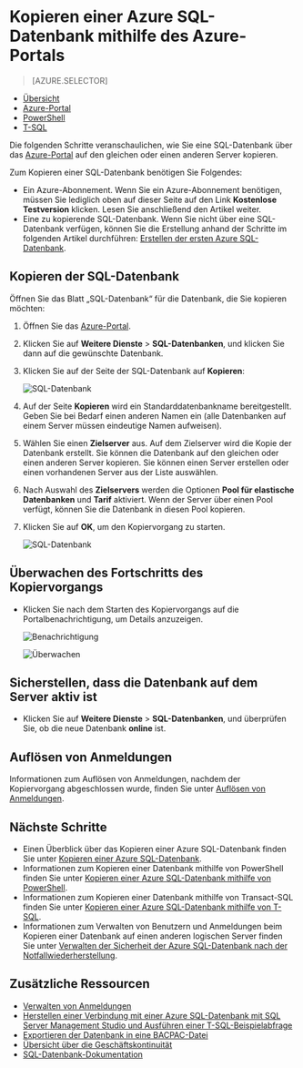 <properties
	pageTitle="Kopieren einer Azure SQL-Datenbank mithilfe des Azure-Portals | Microsoft Azure"
	description="Erstellen der Kopie einer Azure SQL-Datenbank"
	services="sql-database"
	documentationCenter=""
	authors="stevestein"
	manager="jhubbard"
	editor=""/>

<tags
	ms.service="sql-database"
	ms.devlang="NA"
	ms.date="09/19/2016"
	ms.author="sstein"
	ms.workload="data-management"
	ms.topic="article"
	ms.tgt_pltfrm="NA"/>



# Kopieren einer Azure SQL-Datenbank mithilfe des Azure-Portals

> [AZURE.SELECTOR]
- [Übersicht](sql-database-copy.md)
- [Azure-Portal](sql-database-copy-portal.md)
- [PowerShell](sql-database-copy-powershell.md)
- [T-SQL](sql-database-copy-transact-sql.md)

Die folgenden Schritte veranschaulichen, wie Sie eine SQL-Datenbank über das [Azure-Portal](https://portal.azure.com) auf den gleichen oder einen anderen Server kopieren.

Zum Kopieren einer SQL-Datenbank benötigen Sie Folgendes:

- Ein Azure-Abonnement. Wenn Sie ein Azure-Abonnement benötigen, müssen Sie lediglich oben auf dieser Seite auf den Link **Kostenlose Testversion** klicken. Lesen Sie anschließend den Artikel weiter.
- Eine zu kopierende SQL-Datenbank. Wenn Sie nicht über eine SQL-Datenbank verfügen, können Sie die Erstellung anhand der Schritte im folgenden Artikel durchführen: [Erstellen der ersten Azure SQL-Datenbank](sql-database-get-started.md).


## Kopieren der SQL-Datenbank

Öffnen Sie das Blatt „SQL-Datenbank“ für die Datenbank, die Sie kopieren möchten:

1.	Öffnen Sie das [Azure-Portal](https://portal.azure.com).
2.	Klicken Sie auf **Weitere Dienste** > **SQL-Datenbanken**, und klicken Sie dann auf die gewünschte Datenbank.
3.	Klicken Sie auf der Seite der SQL-Datenbank auf **Kopieren**:

    ![SQL-Datenbank](./media/sql-database-copy-portal/sql-database-copy.png)

1.  Auf der Seite **Kopieren** wird ein Standarddatenbankname bereitgestellt. Geben Sie bei Bedarf einen anderen Namen ein (alle Datenbanken auf einem Server müssen eindeutige Namen aufweisen).
2.  Wählen Sie einen **Zielserver** aus. Auf dem Zielserver wird die Kopie der Datenbank erstellt. Sie können die Datenbank auf den gleichen oder einen anderen Server kopieren. Sie können einen Server erstellen oder einen vorhandenen Server aus der Liste auswählen.
3.  Nach Auswahl des **Zielservers** werden die Optionen **Pool für elastische Datenbanken** und **Tarif** aktiviert. Wenn der Server über einen Pool verfügt, können Sie die Datenbank in diesen Pool kopieren.
3.  Klicken Sie auf **OK**, um den Kopiervorgang zu starten.

    ![SQL-Datenbank](./media/sql-database-copy-portal/copy-page.png)


## Überwachen des Fortschritts des Kopiervorgangs

- Klicken Sie nach dem Starten des Kopiervorgangs auf die Portalbenachrichtigung, um Details anzuzeigen.

    ![Benachrichtigung][3]
 
    ![Überwachen][4]


## Sicherstellen, dass die Datenbank auf dem Server aktiv ist

- Klicken Sie auf **Weitere Dienste** > **SQL-Datenbanken**, und überprüfen Sie, ob die neue Datenbank **online** ist.


## Auflösen von Anmeldungen

Informationen zum Auflösen von Anmeldungen, nachdem der Kopiervorgang abgeschlossen wurde, finden Sie unter [Auflösen von Anmeldungen](sql-database-copy-transact-sql.md#resolve-logins-after-the-copy-operation-completes).


## Nächste Schritte

- Einen Überblick über das Kopieren einer Azure SQL-Datenbank finden Sie unter [Kopieren einer Azure SQL-Datenbank](sql-database-copy.md).
- Informationen zum Kopieren einer Datenbank mithilfe von PowerShell finden Sie unter [Kopieren einer Azure SQL-Datenbank mithilfe von PowerShell](sql-database-copy-powershell.md).
- Informationen zum Kopieren einer Datenbank mithilfe von Transact-SQL finden Sie unter [Kopieren einer Azure SQL-Datenbank mithilfe von T-SQL](sql-database-copy-transact-sql.md).
- Informationen zum Verwalten von Benutzern und Anmeldungen beim Kopieren einer Datenbank auf einen anderen logischen Server finden Sie unter [Verwalten der Sicherheit der Azure SQL-Datenbank nach der Notfallwiederherstellung](sql-database-geo-replication-security-config.md).



## Zusätzliche Ressourcen

- [Verwalten von Anmeldungen](sql-database-manage-logins.md)
- [Herstellen einer Verbindung mit einer Azure SQL-Datenbank mit SQL Server Management Studio und Ausführen einer T-SQL-Beispielabfrage](sql-database-connect-query-ssms.md)
- [Exportieren der Datenbank in eine BACPAC-Datei](sql-database-export.md)
- [Übersicht über die Geschäftskontinuität](sql-database-business-continuity.md)
- [SQL-Datenbank-Dokumentation](https://azure.microsoft.com/documentation/services/sql-database/)




<!--Image references-->
[1]: ./media/sql-database-copy-portal/copy.png
[2]: ./media/sql-database-copy-portal/copy-ok.png
[3]: ./media/sql-database-copy-portal/copy-notification.png
[4]: ./media/sql-database-copy-portal/monitor-copy.png

<!---HONumber=AcomDC_0921_2016-->